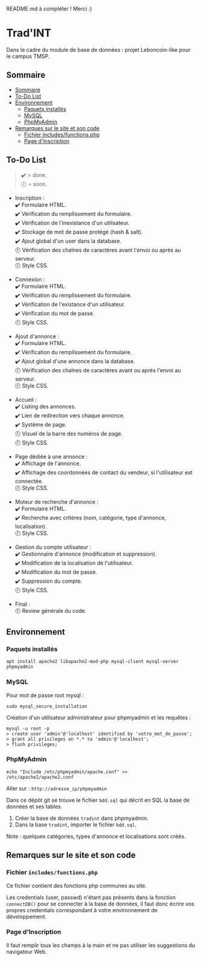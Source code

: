 README.md à compléter ! Merci :)

# Trad'INT

Dans le cadre du module de base de données : projet Leboncoin-like pour le campus TMSP.

## Sommaire

- [Sommaire](https://github.com/MrDanao/tradint#sommaire)
- [To-Do List](https://github.com/MrDanao/tradint#to-do-list)
- [Environnement](https://github.com/MrDanao/tradint#environnement)
  - [Paquets installés](https://github.com/MrDanao/tradint#paquets-install%C3%A9s)
  - [MySQL](https://github.com/MrDanao/tradint#mysql)
  - [PhpMyAdmin](https://github.com/MrDanao/tradint#phpmyadmin)
- [Remarques sur le site et son code](https://github.com/MrDanao/tradint#remarques-sur-le-site-et-son-code)
   - [Fichier includes/functions.php](https://github.com/MrDanao/tradint#fichier-includesfunctionsphp)
   - [Page d'Inscription](https://github.com/MrDanao/tradint#page-dinscription)

## To-Do List

>:heavy_check_mark: = done.   
>:clock8: = soon.

- Inscription :   
:heavy_check_mark: Formulaire HTML.   
:heavy_check_mark: Vérification du remplissement du formulaire.   
:heavy_check_mark: Vérification de l'inexistance d'un utilisateur.   
:heavy_check_mark: Stockage de mot de passe protégé (hash & salt).   
:heavy_check_mark: Ajout global d'un user dans la database.   
:clock8: Vérification des chaînes de caractères avant l'envoi ou après au serveur.   
:clock8: Style CSS.

- Connexion :   
:heavy_check_mark: Formulaire HTML.   
:heavy_check_mark: Vérification du remplissement du formulaire.   
:heavy_check_mark: Vérification de l'existance d'un utilisateur.   
:heavy_check_mark: Vérification du mot de passe.   
:clock8: Style CSS.

- Ajout d'annonce :   
:heavy_check_mark: Formulaire HTML.   
:heavy_check_mark: Vérification du remplissement du formulaire.        
:heavy_check_mark: Ajout global d'une annonce dans la database.   
:clock8: Vérification des chaînes de caractères avant ou après l'envoi au serveur.   
:clock8: Style CSS.

- Accueil :   
:heavy_check_mark: Listing des annonces.   
:heavy_check_mark: Lien de redirection vers chaque annonce.   
:heavy_check_mark: Système de page.   
:clock8: Visuel de la barre des numéros de page.   
:clock8: Style CSS.

- Page dédiée à une annonce :   
:heavy_check_mark: Affichage de l'annonce.   
:heavy_check_mark: Affichage des coordonnées de contact du vendeur, si l'utilisateur est connectée.   
:clock8: Style CSS.

- Moteur de recherche d'annonce :   
:heavy_check_mark: Formulaire HTML.   
:heavy_check_mark: Recherche avec critères (nom, catégorie, type d'annonce, localisation).   
:clock8: Style CSS.

- Gestion du compte utilisateur :   
:heavy_check_mark: Gestionnaire d'annonce (modification et suppression).   
:heavy_check_mark: Modification de la localisation de l'utilisateur.   
:heavy_check_mark: Modification du mot de passe.   
:heavy_check_mark: Suppression du compte.   
:clock8: Style CSS.

- Final :   
:clock8: Review générale du code. 

## Environnement

### Paquets installés

```
apt install apache2 libapache2-mod-php mysql-client mysql-server phpmyadmin
```

### MySQL

Pour mot de passe root mysql :

```
sudo mysql_secure_installation
```

Création d'un utilisateur administrateur pour phpmyadmin et les requêtes :

```
mysql -u root -p
> create user 'admin'@'localhost' identified by 'votre_mot_de_passe';
> grant all privileges on *.* to 'admin'@'localhost';
> flush privileges;
```

### PhpMyAdmin

```
echo "Include /etc/phpmyadmin/apache.conf" >> /etc/apache2/apache2.conf
```

Aller sur : `http://adresse_ip/phpmyadmin`

Dans ce dépôt git se trouve le fichier `bdd.sql` qui décrit en SQL la base de données et ses tables.

1) Créer la base de données `tradint` dans phpmyadmin.
2) Dans la base `tradint`, importer le fichier `bdd.sql`.

Note : quelques catégories, types d'annonce et localisations sont créés.

## Remarques sur le site et son code
### Fichier `includes/functions.php`

Ce fichier contient des fonctions php communes au site.

Les credentials (user, passwd) n'étant pas présents dans la fonction `connectDB()` pour se connecter à la base de données, il faut donc écrire vos propres credentials correspondant à votre environnement de développement.

### Page d'Inscription

Il faut remplir tous les champs à la main et ne pas utiliser les suggestions du navigateur Web.
